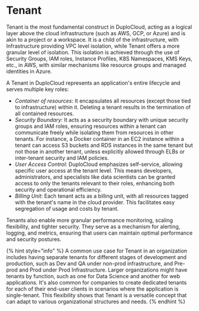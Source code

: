 # Tenant

Tenant is the most fundamental construct in DuploCloud, acting as a logical layer above the cloud infrastructure (such as AWS, GCP, or Azure) and is akin to a project or a workspace. It is a child of the infrastructure, with Infrastructure providing VPC level isolation, while Tenant offers a more granular level of isolation. This isolation is achieved through the use of Security Groups, IAM roles, Instance Profiles, K8S Namespaces, KMS Keys, etc., in AWS, with similar mechanisms like resource groups and managed identities in Azure.

A Tenant in DuploCloud represents an application's entire lifecycle and serves multiple key roles:

* _Container of resources_: It encapsulates all resources (except those tied to infrastructure) within it. Deleting a tenant results in the termination of all contained resources.
* _Security Boundary_: It acts as a security boundary with unique security groups and IAM roles, ensuring resources within a tenant can communicate freely while isolating them from resources in other tenants. For instance, a Docker container in an EC2 instance within a tenant can access S3 buckets and RDS instances in the same tenant but not those in another tenant, unless explicitly allowed through ELBs or inter-tenant security and IAM policies.
* _User Access Control_: DuploCloud emphasizes self-service, allowing specific user access at the tenant level. This means developers, administrators, and specialists like data scientists can be granted access to only the tenants relevant to their roles, enhancing both security and operational efficiency.
* _Billing Unit_: Each tenant acts as a billing unit, with all resources tagged with the tenant's name in the cloud provider. This facilitates easy segregation of usage and costs by tenant.

Tenants also enable more granular performance monitoring, scaling flexibility, and tighter security. They serve as a mechanism for alerting, logging, and metrics, ensuring that users can maintain optimal performance and security postures.

{% hint style="info" %}
A common use case for Tenant in an organization includes having separate tenants for different stages of development and production, such as Dev and QA under non-prod infrastructure, and Pre-prod and Prod under Prod Infrastructure. Larger organizations might have tenants by function, such as one for Data Science and another for web applications. It's also common for companies to create dedicated tenants for each of their end-user clients in scenarios where the application is single-tenant. This flexibility shows that Tenant is a versatile concept that can adapt to various organizational structures and needs.
{% endhint %}